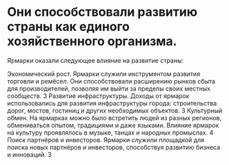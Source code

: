 # Они способствовали развитию страны как единого хозяйственного организма.

Ярмарки оказали следующее влияние на развитие страны:

Экономический рост. Ярмарки служили инструментом развития торговли и ремёсел. Они способствовали расширению рынков сбыта для производителей, позволяя им выйти за пределы своих местных сообществ. 3
Развитие инфраструктуры. Доходы от ярмарок использовались для развития инфраструктуры города: строительства дорог, мостов, гостиниц и других необходимых объектов. 3
Культурный обмен. На ярмарках можно было встретить людей из разных регионов, обмениваться опытом, традициями и даже языками. Влияние ярмарок на культуру проявлялось в музыке, танцах и народных промыслах. 4
Поиск партнёров и инвесторов. Ярмарки служили площадкой для поиска новых партнёров и инвесторов, способствуя развитию бизнеса и инноваций. 3
